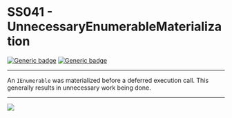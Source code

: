 # SS041 - UnnecessaryEnumerableMaterialization

[![Generic badge](https://img.shields.io/badge/Severity-Warning-yellow.svg)](https://shields.io/) [![Generic badge](https://img.shields.io/badge/CodeFix-Yes-green.svg)](https://shields.io/)

---

An `IEnumerable` was materialized before a deferred execution call. This generally results in unnecessary work being done.

---

![](./attachments/SS001.gif)